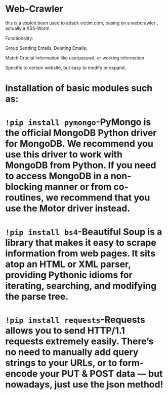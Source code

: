# Web-Crawler
this is a exploit been used to attack victim.com, basing on a webcrawler , actually a XSS-Worm.

Functionality:

Group Sending Emails, Deleting Emails,

Match Crucial Information like userpasswd, or working information

Specific to certain website, but easy to modify or expand.


**Installation of basic modules such as:**
=====
```!pip install pymongo```-PyMongo is the official MongoDB Python driver for MongoDB. We recommend you use this driver to work with MongoDB from Python. If you need to access MongoDB in a non-blocking manner or from co-routines, we recommend that you use the Motor driver instead.
=====

```!pip install bs4```-Beautiful Soup is a library that makes it easy to scrape information from web pages. It sits atop an HTML or XML parser, providing Pythonic idioms for iterating, searching, and modifying the parse tree.
=====

```!pip install requests```-Requests allows you to send HTTP/1.1 requests extremely easily. There’s no need to manually add query strings to your URLs, or to form-encode your PUT & POST data — but nowadays, just use the json method!
=====
